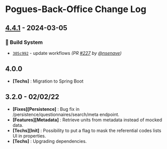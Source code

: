 # Pogues-Back-Office Change Log

## [4.4.1] - 2024-03-05
### :construction_worker: Build System
- [`305c992`](https://github.com/InseeFr/Pogues-Back-Office/commit/305c9926331637f019a1c26c488b1ef6e1e4483c) - update workflows *(PR [#227](https://github.com/InseeFr/Pogues-Back-Office/pull/227) by [@nsenave](https://github.com/nsenave))*


## 4.0.0
- **[Techs]** : Migration to Spring Boot

## 3.2.0 - 02/02/22

- **[Fixes][Persistence]** : Bug fix in /persistence/questionnaires/search/meta endpoint.
- **[Features][Metadata]** : Retrieve units from metadata instead of mocked data.
- **[Techs][Init]** : Possibility to put a flag to mask the referential codes lists UI in properties.
- **[Techs]** : Upgrading dependencies.

[4.4.1]: https://github.com/InseeFr/Pogues-Back-Office/compare/4.4.0...4.4.1